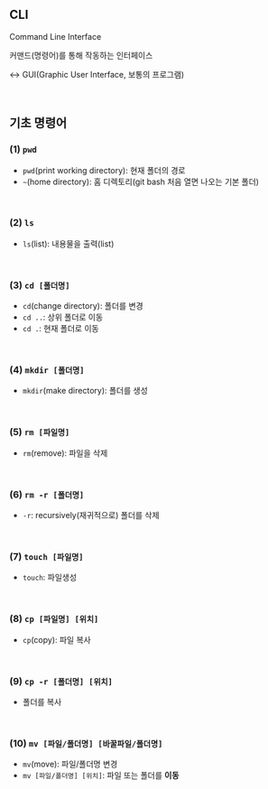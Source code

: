 ## CLI  
Command Line Interface  
  
커맨드(명령어)를 통해 작동하는 인터페이스  
  
<-> GUI(Graphic User Interface, 보통의 프로그램)    

<br>  

## 기초 명령어  
### (1) `pwd`  
- `pwd`(print working directory): 현재 폴더의 경로  
- `~`(home directory): 홈 디렉토리(git bash 처음 열면 나오는 기본 폴더)     
    
<br>  

### (2) `ls`  
- `ls`(list): 내용물을 출력(list)  
      
<br>  

### (3) `cd [폴더명]`  
- `cd`(change directory): 폴더를 변경  
- `cd ..`: 상위 폴더로 이동  
- `cd .`: 현재 폴더로 이동  
      
<br>  

### (4) `mkdir [폴더명]`  
- `mkdir`(make directory): 폴더를 생성  
     
<br>  

### (5) `rm [파일명]`  
- `rm`(remove): 파일을 삭제  
     
<br>  

### (6) `rm -r [폴더명]`  
- `-r`: recursively(재귀적으로) 폴더를 삭제  
     
<br>  

### (7) `touch [파일명]`  
- `touch`: 파일생성  
      
<br>  

### (8) `cp [파일명] [위치]`   
- `cp`(copy): 파일 복사  
      
<br>  

### (9) `cp -r [폴더명] [위치]`
- 폴더를 복사   
       
<br>  

### (10) `mv [파일/폴더명] [바꿀파일/폴더명]`  
- `mv`(move): 파일/폴더명 변경  
- `mv [파일/폴더명] [위치]`: 파일 또는 폴더를 **이동**

